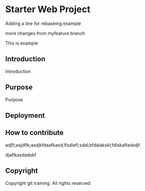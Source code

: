 # Starter Web Project

Adding a line for rebaseing example

more changes from myfeature branch

This is example

## Introduction

Introduction

## Purpose

Purpose

## Deployment

## How to contribute


adjfl;asjdflk;asdjkfdsafkasd;lfsdlafl;sdal;kfdalakskl;fdlskaflaskdjf

djaflkasdadskf

## Copyright

Copyright git training. All rights reserved